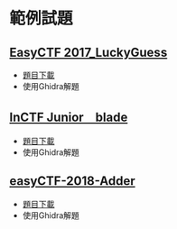 # 範例試題
## [EasyCTF 2017_LuckyGuess]()
- [題目下載]()
- 使用Ghidra解題 

## [InCTF Junior　blade]()
- [題目下載]()
- 使用Ghidra解題 
## [easyCTF-2018-Adder]()
- [題目下載]()
- 使用Ghidra解題 
